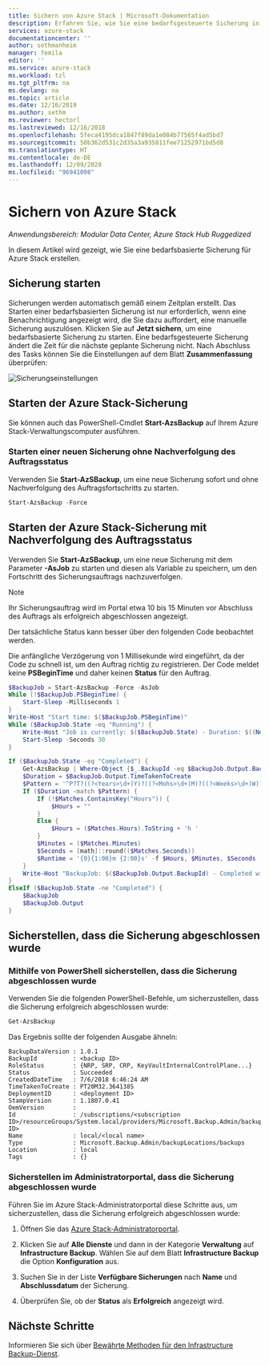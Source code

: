 ```yaml
---
title: Sichern von Azure Stack | Microsoft-Dokumentation
description: Erfahren Sie, wie Sie eine bedarfsgesteuerte Sicherung in Azure Stack durchführen.
services: azure-stack
documentationcenter: ''
author: sethmanheim
manager: femila
editor: ''
ms.service: azure-stack
ms.workload: tzl
ms.tgt_pltfrm: na
ms.devlang: na
ms.topic: article
ms.date: 12/16/2019
ms.author: sethm
ms.reviewer: hectorl
ms.lastreviewed: 12/16/2018
ms.openlocfilehash: 5feca4195dca1847f89da1e084b77565f4ad5bd7
ms.sourcegitcommit: 50b362d531c2d35a3a935811fee71252971bd5d8
ms.translationtype: HT
ms.contentlocale: de-DE
ms.lasthandoff: 12/09/2020
ms.locfileid: "96941098"
---
```

# <a name="back-up-azure-stack"></a>Sichern von Azure Stack

*Anwendungsbereich: Modular Data Center, Azure Stack Hub Ruggedized*

In diesem Artikel wird gezeigt, wie Sie eine bedarfsbasierte Sicherung für Azure Stack erstellen.

## <a name="start-backup"></a>Sicherung starten

Sicherungen werden automatisch gemäß einem Zeitplan erstellt. Das Starten einer bedarfsbasierten Sicherung ist nur erforderlich, wenn eine Benachrichtigung angezeigt wird, die Sie dazu auffordert, eine manuelle Sicherung auszulösen. Klicken Sie auf **Jetzt sichern**, um eine bedarfsbasierte Sicherung zu starten. Eine bedarfsgesteuerte Sicherung ändert die Zeit für die nächste geplante Sicherung nicht. Nach Abschluss des Tasks können Sie die Einstellungen auf dem Blatt **Zusammenfassung** überprüfen:

![Sicherungseinstellungen](media/azure-stack-backup-back-up-azure-stack-tzl/on-demand-backup.png)

## <a name="start-azure-stack-backup"></a>Starten der Azure Stack-Sicherung

Sie können auch das PowerShell-Cmdlet **Start-AzsBackup** auf Ihrem Azure Stack-Verwaltungscomputer ausführen.

### <a name="start-a-new-backup-without-job-progress-tracking"></a>Starten einer neuen Sicherung ohne Nachverfolgung des Auftragsstatus

Verwenden Sie **Start-AzSBackup**, um eine neue Sicherung sofort und ohne Nachverfolgung des Auftragsfortschritts zu starten.

```powershell
Start-AzsBackup -Force
```

## <a name="start-azure-stack-backup-with-job-progress-tracking"></a>Starten der Azure Stack-Sicherung mit Nachverfolgung des Auftragsstatus

Verwenden Sie **Start-AzSBackup**, um eine neue Sicherung mit dem Parameter **-AsJob** zu starten und diesen als Variable zu speichern, um den Fortschritt des Sicherungsauftrags nachzuverfolgen.

> [!NOTE]
> Ihr Sicherungsauftrag wird im Portal etwa 10 bis 15 Minuten vor Abschluss des Auftrags als erfolgreich abgeschlossen angezeigt.
>
> Der tatsächliche Status kann besser über den folgenden Code beobachtet werden.

Die anfängliche Verzögerung von 1 Millisekunde wird eingeführt, da der Code zu schnell ist, um den Auftrag richtig zu registrieren. Der Code meldet keine **PSBeginTime** und daher keinen **Status** für den Auftrag.

```powershell
$BackupJob = Start-AzsBackup -Force -AsJob
While (!$BackupJob.PSBeginTime) {
    Start-Sleep -Milliseconds 1
}
Write-Host "Start time: $($BackupJob.PSBeginTime)"
While ($BackupJob.State -eq "Running") {
    Write-Host "Job is currently: $($BackupJob.State) - Duration: $((New-TimeSpan -Start ($BackupJob.PSBeginTime) -End (Get-Date)).ToString().Split(".")[0])"
    Start-Sleep -Seconds 30
}

If ($BackupJob.State -eq "Completed") {
    Get-AzsBackup | Where-Object {$_.BackupId -eq $BackupJob.Output.BackupId}
    $Duration = $BackupJob.Output.TimeTakenToCreate
    $Pattern = '^P?T?((?<Years>\d+)Y)?((?<Mohs>\d+)M)?((?<Weeks>\d+)W)?((?<Days>\d+)D)?(T((?<Hours>\d+)H)?((?<Minutes>\d+)M)?((?<Seconds>\d*(\.)?\d*)S)?)$'
    If ($Duration -match $Pattern) {
        If (!$Matches.ContainsKey("Hours")) {
            $Hours = ""
        } 
        Else {
            $Hours = ($Matches.Hours).ToString + 'h '
        }
        $Minutes = ($Matches.Minutes)
        $Seconds = [math]::round(($Matches.Seconds))
        $Runtime = '{0}{1:00}m {2:00}s' -f $Hours, $Minutes, $Seconds
    }
    Write-Host "BackupJob: $($BackupJob.Output.BackupId) - Completed with Status: $($BackupJob.Output.Status) - It took: $($Runtime) to run" -ForegroundColor Green
}
ElseIf ($BackupJob.State -ne "Completed") {
    $BackupJob
    $BackupJob.Output
}
```

## <a name="confirm-backup-has-completed"></a>Sicherstellen, dass die Sicherung abgeschlossen wurde

### <a name="confirm-backup-has-completed-using-powershell"></a>Mithilfe von PowerShell sicherstellen, dass die Sicherung abgeschlossen wurde

Verwenden Sie die folgenden PowerShell-Befehle, um sicherzustellen, dass die Sicherung erfolgreich abgeschlossen wurde:

```powershell
Get-AzsBackup
```

Das Ergebnis sollte der folgenden Ausgabe ähneln:

```shell
BackupDataVersion : 1.0.1
BackupId          : <backup ID>
RoleStatus        : {NRP, SRP, CRP, KeyVaultInternalControlPlane...}
Status            : Succeeded
CreatedDateTime   : 7/6/2018 6:46:24 AM
TimeTakenToCreate : PT20M32.364138S
DeploymentID      : <deployment ID>
StampVersion      : 1.1807.0.41
OemVersion        : 
Id                : /subscriptions/<subscription ID>/resourceGroups/System.local/providers/Microsoft.Backup.Admin/backupLocations/local/backups/<backup ID>
Name              : local/<local name>
Type              : Microsoft.Backup.Admin/backupLocations/backups
Location          : local
Tags              : {}
```

### <a name="confirm-backup-has-completed-in-the-administrator-portal"></a>Sicherstellen im Administratorportal, dass die Sicherung abgeschlossen wurde

Führen Sie im Azure Stack-Administratorportal diese Schritte aus, um sicherzustellen, dass die Sicherung erfolgreich abgeschlossen wurde:

1. Öffnen Sie das [Azure Stack-Administratorportal](../../operator/azure-stack-manage-portals.md).

2. Klicken Sie auf **Alle Dienste** und dann in der Kategorie **Verwaltung** auf **Infrastructure Backup**. Wählen Sie auf dem Blatt **Infrastructure Backup** die Option **Konfiguration** aus.

3. Suchen Sie in der Liste **Verfügbare Sicherungen** nach **Name** und **Abschlussdatum** der Sicherung.

4. Überprüfen Sie, ob der **Status** als **Erfolgreich** angezeigt wird.

## <a name="next-steps"></a>Nächste Schritte

Informieren Sie sich über [Bewährte Methoden für den Infrastructure Backup-Dienst](azure-stack-backup-best-practices-tzl.md).
